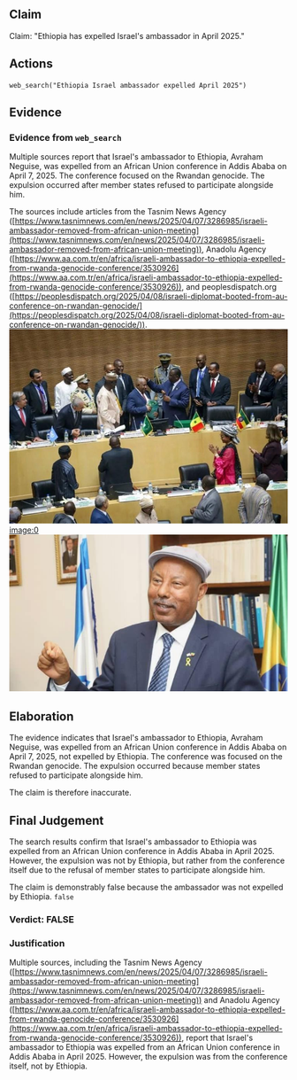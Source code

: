 ## Claim
Claim: "Ethiopia has expelled Israel's ambassador in April 2025."

## Actions
```
web_search("Ethiopia Israel ambassador expelled April 2025")
```

## Evidence
### Evidence from `web_search`
Multiple sources report that Israel's ambassador to Ethiopia, Avraham Neguise, was expelled from an African Union conference in Addis Ababa on April 7, 2025. The conference focused on the Rwandan genocide. The expulsion occurred after member states refused to participate alongside him.

The sources include articles from the Tasnim News Agency ([https://www.tasnimnews.com/en/news/2025/04/07/3286985/israeli-ambassador-removed-from-african-union-meeting](https://www.tasnimnews.com/en/news/2025/04/07/3286985/israeli-ambassador-removed-from-african-union-meeting)), Anadolu Agency ([https://www.aa.com.tr/en/africa/israeli-ambassador-to-ethiopia-expelled-from-rwanda-genocide-conference/3530926](https://www.aa.com.tr/en/africa/israeli-ambassador-to-ethiopia-expelled-from-rwanda-genocide-conference/3530926)), and peoplesdispatch.org ([https://peoplesdispatch.org/2025/04/08/israeli-diplomat-booted-from-au-conference-on-rwandan-genocide/](https://peoplesdispatch.org/2025/04/08/israeli-diplomat-booted-from-au-conference-on-rwandan-genocide/)). ![image 8418](media/2025-08-29_23-53-1756511594-500182.jpg) <image:0> ![image 8426](media/2025-08-29_23-53-1756511625-543194.jpg)


## Elaboration
The evidence indicates that Israel's ambassador to Ethiopia, Avraham Neguise, was expelled from an African Union conference in Addis Ababa on April 7, 2025, not expelled by Ethiopia. The conference was focused on the Rwandan genocide. The expulsion occurred because member states refused to participate alongside him.

The claim is therefore inaccurate.


## Final Judgement
The search results confirm that Israel's ambassador to Ethiopia was expelled from an African Union conference in Addis Ababa in April 2025. However, the expulsion was not by Ethiopia, but rather from the conference itself due to the refusal of member states to participate alongside him.

The claim is demonstrably false because the ambassador was not expelled by Ethiopia. `false`


### Verdict: FALSE

### Justification
Multiple sources, including the Tasnim News Agency ([https://www.tasnimnews.com/en/news/2025/04/07/3286985/israeli-ambassador-removed-from-african-union-meeting](https://www.tasnimnews.com/en/news/2025/04/07/3286985/israeli-ambassador-removed-from-african-union-meeting)) and Anadolu Agency ([https://www.aa.com.tr/en/africa/israeli-ambassador-to-ethiopia-expelled-from-rwanda-genocide-conference/3530926](https://www.aa.com.tr/en/africa/israeli-ambassador-to-ethiopia-expelled-from-rwanda-genocide-conference/3530926)), report that Israel's ambassador to Ethiopia was expelled from an African Union conference in Addis Ababa in April 2025. However, the expulsion was from the conference itself, not by Ethiopia.
